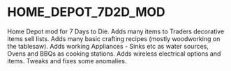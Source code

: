 # HOME_DEPOT_7D2D_MOD
Home Depot mod for 7 Days to Die. Adds many items to Traders decorative items sell lists. Adds many basic crafting recipes (mostly woodworking on the tablesaw). Adds working Appliances - Sinks etc as water sources, Ovens and BBQs as cooking stations. Adds wireless electrical options and items. Tweaks and fixes some anomalies.
